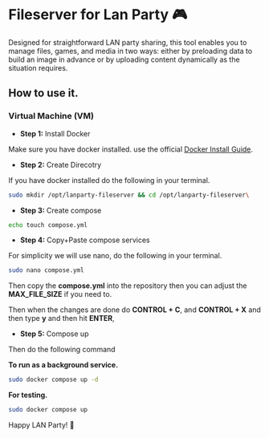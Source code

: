 # Fileserver for Lan Party 🎮 
Designed for straightforward LAN party sharing, this tool enables you to manage files, games, and media in two ways: either by preloading data to build an image in advance or by uploading content dynamically as the situation requires.


## How to use it.

### Virtual Machine (VM)

- **Step 1:** Install Docker

Make sure you have docker installed. use the official [Docker Install Guide](https://docs.docker.com/engine/install/).

- **Step 2:** Create Direcotry

If you have docker installed do the following in your terminal.
```bash
sudo mkdir /opt/lanparty-fileserver && cd /opt/lanparty-fileserver\
```

- **Step 3:** Create compose

```bash
echo touch compose.yml
```

- **Step 4:** Copy+Paste compose services

For simplicity we will use nano, do the following in your terminal. 

```bash
sudo nano compose.yml
```

Then copy the **compose.yml** into the repository then you can adjust the **MAX_FILE_SIZE** if you need to.

Then when the changes are done do **CONTROL + C**, and **CONTROL + X** and then type **y** and then hit **ENTER**,

- **Step 5:** Compose up

Then do the following command 

**To run as a background service.**
```bash
sudo docker compose up -d
```

**For testing.**
```bash
sudo docker compose up
```

Happy LAN Party! 🎉